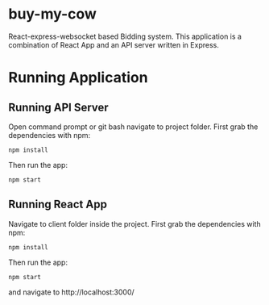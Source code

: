 # buy-my-cow

React-express-websocket based Bidding system.
This application is a combination of React App and an API server written in Express.

# Running Application
## Running API Server
Open command prompt or git bash navigate to project folder.
First grab the dependencies with npm:

    npm install
   
Then run the app:

    npm start

## Running React App
Navigate to client folder inside the project.
First grab the dependencies with npm:

    npm install
 
Then run the app: 

    npm start
  
and navigate to http://localhost:3000/


